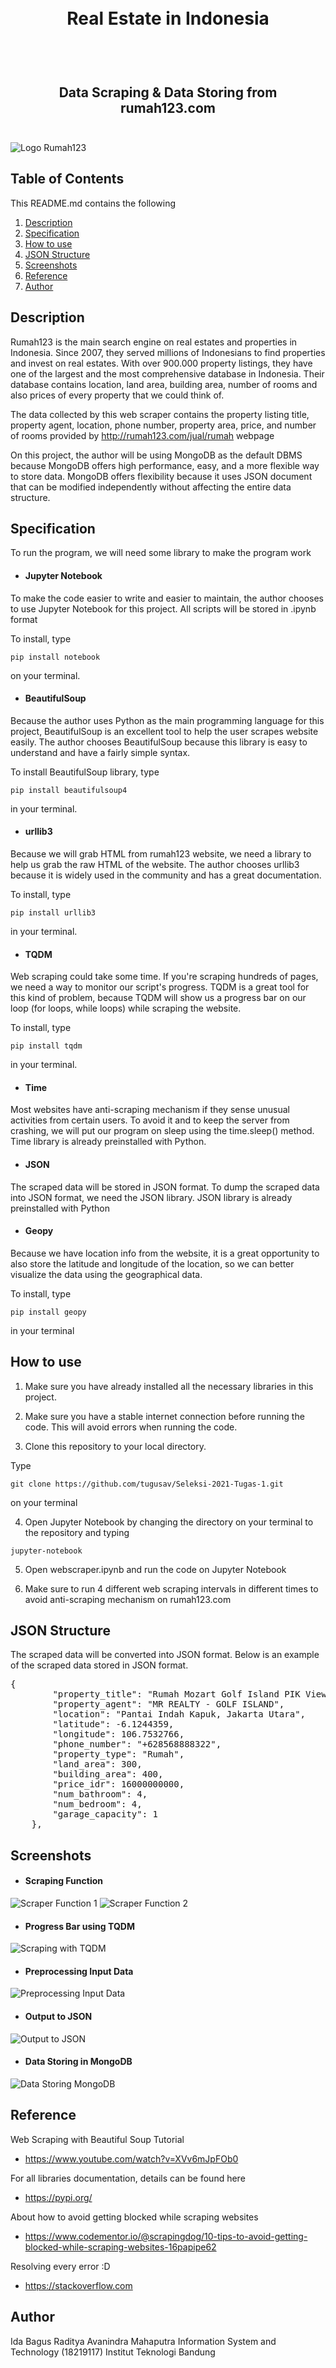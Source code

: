 <h1 align="center">
  <br>
  Real Estate in Indonesia
  <br>
  <br>
</h1>

<h2 align="center">
  <br>
  Data Scraping & Data Storing from rumah123.com
  <br>
  <br>
</h2>

![Logo Rumah123](https://github.com/tugusav/Seleksi-2021-Tugas-1/blob/main/Data%20Scraping/screenshot/logo-rumah123.jpg)

## Table of Contents

This README.md contains the following
1. [Description](#description)
2. [Specification]()
3. [How to use]()
4. [JSON Structure]()
5. [Screenshots]()
6. [Reference]()
7. [Author]()


## Description

Rumah123 is the main search engine on real estates and properties in Indonesia. Since 2007, they served millions of Indonesians to find properties and invest on real estates. With over 900.000 property listings, they have one of the largest and the most comprehensive database in Indonesia. Their database contains location, land area, building area, number of rooms and also prices of every property that we could think of.

The data collected by this web scraper contains the property listing title, property agent, location, phone number, property area, price, and number of rooms provided by http://rumah123.com/jual/rumah webpage

On this project, the author will be using MongoDB as the default DBMS because MongoDB offers high performance, easy, and a more flexible way to store data. MongoDB offers flexibility because it uses JSON document that can be modified independently without affecting the entire data structure.

## Specification

To run the program, we will need some library to make the program work

- #### Jupyter Notebook
To make the code easier to write and easier to maintain, the author chooses to use Jupyter Notebook for this project. All scripts will be stored in .ipynb format

To install, type
```
pip install notebook
```
on your terminal.

- #### BeautifulSoup

Because the author uses Python as the main programming language for this project, BeautifulSoup is an excellent tool to help the user scrapes website easily. The author chooses BeautifulSoup because this library is easy to understand and have a fairly simple syntax.

To install BeautifulSoup library, type
```
pip install beautifulsoup4
```
in your terminal.

- #### urllib3
Because we will grab HTML from rumah123 website, we need a library to help us grab the raw HTML of the website. The author chooses urllib3 because it is widely used in the community and has a great documentation.

To install, type
```
pip install urllib3
```
in your terminal.

- #### TQDM
Web scraping could take some time. If you're scraping hundreds of pages, we need a way to monitor our script's progress. TQDM is a great tool for this kind of problem, because TQDM will show us a progress bar on our loop (for loops, while loops) while scraping the website.

To install, type
```
pip install tqdm
```
in your terminal.


- #### Time
Most websites have anti-scraping mechanism if they sense unusual activities from certain users. To avoid it and to keep the server from crashing, we will put our program on sleep using the time.sleep() method. Time library is already preinstalled with Python.

- #### JSON
The scraped data will be stored in JSON format. To dump the scraped data into JSON format, we need the JSON library. JSON library is already preinstalled with Python

- #### Geopy
Because we have location info from the website, it is a great opportunity to also store the latitude and longitude of the location, so we can better visualize the data using the geographical data.

To install, type
```
pip install geopy
```
in your terminal


## How to use

1. Make sure you have already installed all the necessary libraries in this project. 

2. Make sure you have a stable internet connection before running the code. This will avoid errors when running the code. 

3. Clone this repository to your local directory.

Type
```
git clone https://github.com/tugusav/Seleksi-2021-Tugas-1.git
```
on your terminal

4. Open Jupyter Notebook by changing the directory on your terminal to the repository and typing
```
jupyter-notebook
```

5. Open webscraper.ipynb and run the code on Jupyter Notebook

6. Make sure to run 4 different web scraping intervals in different times to avoid anti-scraping mechanism on rumah123.com

## JSON Structure

The scraped data will be converted into JSON format. Below is an example of the scraped data stored in JSON format.

<pre>
{
        "property_title": "Rumah Mozart Golf Island PIK View Golf (10x30m)",
        "property_agent": "MR REALTY - GOLF ISLAND",
        "location": "Pantai Indah Kapuk, Jakarta Utara",
        "latitude": -6.1244359,
        "longitude": 106.7532766,
        "phone_number": "+628568888322",
        "property_type": "Rumah",
        "land_area": 300,
        "building_area": 400,
        "price_idr": 16000000000,
        "num_bathroom": 4,
        "num_bedroom": 4,
        "garage_capacity": 1
    },
</pre>

## Screenshots

- #### Scraping Function
![Scraper Function 1](https://github.com/tugusav/Seleksi-2021-Tugas-1/blob/main/Data%20Scraping/screenshot/scraper-function1.png)
![Scraper Function 2](https://github.com/tugusav/Seleksi-2021-Tugas-1/blob/main/Data%20Scraping/screenshot/scraper-function2.png)

- #### Progress Bar using TQDM
![Scraping with TQDM](https://github.com/tugusav/Seleksi-2021-Tugas-1/blob/main/Data%20Scraping/screenshot/scraping-tqdm.png)

- #### Preprocessing Input Data
![Preprocessing Input Data](https://github.com/tugusav/Seleksi-2021-Tugas-1/blob/main/Data%20Scraping/screenshot/preprocessing-input.png)

- #### Output to JSON
![Output to JSON](https://github.com/tugusav/Seleksi-2021-Tugas-1/blob/main/Data%20Scraping/screenshot/concat-and-output-to-json.png)

- #### Data Storing in MongoDB
![Data Storing MongoDB](https://github.com/tugusav/Seleksi-2021-Tugas-1/blob/main/Data%20Scraping/screenshot/storing-mongo.png)

## Reference

Web Scraping with Beautiful Soup Tutorial
- https://www.youtube.com/watch?v=XVv6mJpFOb0

For all libraries documentation, details can be found here
- https://pypi.org/

About how to avoid getting blocked while scraping websites
- https://www.codementor.io/@scrapingdog/10-tips-to-avoid-getting-blocked-while-scraping-websites-16papipe62

Resolving every error :D
- https://stackoverflow.com



## Author

Ida Bagus Raditya Avanindra Mahaputra
Information System and Technology (18219117)
Institut Teknologi Bandung